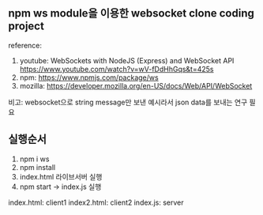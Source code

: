 ## npm ws module을 이용한 websocket clone coding project

reference:

1. youtube: WebSockets with NodeJS (Express) and WebSocket API
   https://www.youtube.com/watch?v=wV-fDdHhGqs&t=425s
2. npm: https://www.npmjs.com/package/ws
3. mozilla: https://developer.mozilla.org/en-US/docs/Web/API/WebSocket

비고:
websocket으로 string message만 보낸 예시라서
json data를 보내는 연구 필요

## 실행순서

1. npm i ws
2. npm install
3. index.html 라이브서버 실행
4. npm start -> index.js 실행

index.html: client1
index2.html: client2
index.js: server
